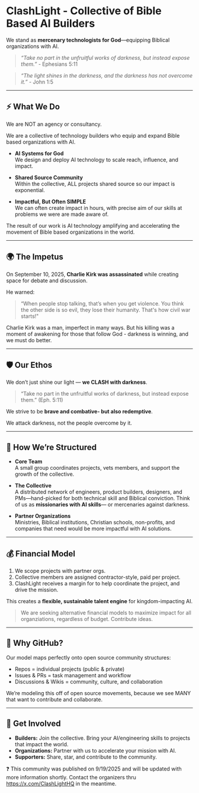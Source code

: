 # ClashLight - Collective of Bible Based AI Builders

We stand as **mercenary technologists for God**—equipping Biblical organizations with AI.

> *“Take no part in the unfruitful works of darkness, but instead expose them.”*  - Ephesians 5:11

> *“The light shines in the darkness, and the darkness has not overcome it.”*  - John 1:5

---

## ⚡ What We Do
We are NOT an agency or consultancy. 

We are a collective of technology builders who equip and expand Bible based organizations with AI. 

- **AI Systems for God**  
  We design and deploy AI technology to scale reach, influence, and impact. 

- **Shared Source Community**  
  Within the collective, ALL projects shared source so our impact is exponential. 

- **Impactful, But Often SIMPLE**  
  We can often create impact in hours, with precise aim of our skills at problems we were are made aware of. 

The result of our work is AI technology amplifying and accelerating the movement of Bible based organizations in the world. 

---

## 🌍 The Impetus
On September 10, 2025, **Charlie Kirk was assassinated** while creating space for debate and discussion.  

He warned:  
> “When people stop talking, that’s when you get violence. You think the other side is so evil, they lose their humanity. That's how civil war starts!"

Charlie Kirk was a man, imperfect in many ways. But his killing was a moment of awakening for those that follow God - darkness is winning, and we must do better. 

---

## 🛡️ Our Ethos
We don’t just shine our light — **we CLASH with darkness**.

> “Take no part in the unfruitful works of darkness, but instead expose them.” (Eph. 5:11)

We strive to be **brave and combative- but also redemptive**. 

We attack darkness, not the people overcome by it. 

---

## 🧩 How We’re Structured
- **Core Team**  
  A small group coordinates projects, vets members, and support the growth of the collective. 

- **The Collective**  
  A distributed network of engineers, product builders, designers, and PMs—hand-picked for both technical skill and Biblical conviction. Think of us as **missionaries with AI skills**— or mercenaries against darkness.

- **Partner Organizations**  
  Ministries, Biblical institutions, Christian schools, non-profits, and companies that need would be more impactful with AI solutions. 

---

## 💰 Financial Model
1. We scope projects with partner orgs.  
2. Collective members are assigned contractor-style, paid per project.  
3. ClashLight receives a margin for to help coordinate the project, and drive the mission. 

This creates a **flexible, sustainable talent engine** for kingdom-impacting AI.

> We are seeking alternative financial models to maximize impact for all organziations, regardless of budget. Contribute ideas.

---

## 📍 Why GitHub?
Our model maps perfectly onto open source community structures:
- Repos = individual projects (public & private)  
- Issues & PRs = task management and workflow  
- Discussions & Wikis = community, culture, and collaboration  

We’re modeling this off of open source movements, because we see MANY that want to contribute and collaborate. 

---

## 🚀 Get Involved
- **Builders:** Join the collective. Bring your AI/engineering skills to projects that impact the world. 
- **Organizations:** Partner with us to accelerate your mission with AI.  
- **Supporters:** Share, star, and contribute to the community.

❓ This community was published on 9/19/2025 and will be updated with more information shortly. Contact the organizers thru https://x.com/ClashLightHQ in the meantime. 

